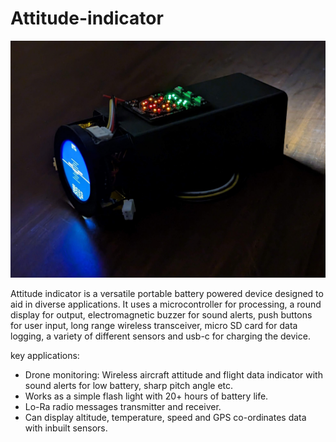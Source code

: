 # Attitude-indicator
![intro](pictures/PXL_20231111_181639443.jpg)

Attitude indicator is a versatile portable battery powered device designed to aid in diverse applications. It uses a microcontroller for processing, a round display for output, electromagnetic buzzer for sound alerts, push buttons for user input, long range wireless transceiver, micro SD card for data logging, a variety of different sensors and usb-c for charging the device.

key applications:
- Drone monitoring: Wireless aircraft attitude and flight data indicator with sound alerts for low battery, sharp pitch angle etc.
- Works as a simple flash light with 20+ hours of battery life.
- Lo-Ra radio messages transmitter and receiver.
- Can display altitude, temperature, speed and GPS co-ordinates data with inbuilt sensors.
